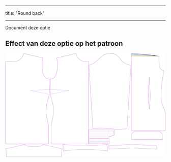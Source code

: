 - - -
title: "Round back"
- - -

<Fixme>

Document deze optie

</Fixme>

## Effect van deze optie op het patroon

![Deze afbeelding toont het effect van deze optie door meerdere varianten die een andere waarde hebben voor deze optie te vervangen](simone_roundback_sample.svg "Effect of this option on the pattern")
